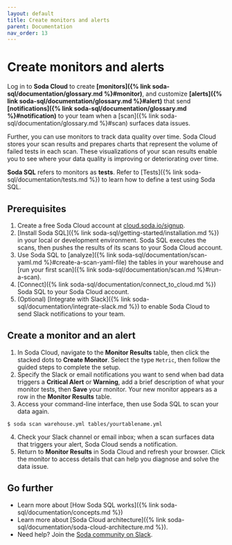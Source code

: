 ```yaml
---
layout: default
title: Create monitors and alerts
parent: Documentation
nav_order: 13
---
```


# Create monitors and alerts

Log in to **Soda Cloud** to create **[monitors]({% link soda-sql/documentation/glossary.md %}#monitor)**, and customize **[alerts]({% link soda-sql/documentation/glossary.md %}#alert)** that send **[notifications]({% link soda-sql/documentation/glossary.md %}#notification)** to your team when a [scan]({% link soda-sql/documentation/glossary.md %}#scan) surfaces data issues.

Further, you can use monitors to track data quality over time. Soda Cloud stores your scan results and prepares charts that represent the volume of failed tests in each scan. These visualizations of your scan results enable you to see where your data quality is improving or deteriorating over time.

**Soda SQL** refers to monitors as **tests**. Refer to [Tests]({% link soda-sql/documentation/tests.md %}) to learn how to define a test using Soda SQL.


## Prerequisites

1. Create a free Soda Cloud account at [cloud.soda.io/signup](https://cloud.soda.io/signup).
2. [Install Soda SQL]({% link soda-sql/getting-started/installation.md %}) in your local or development environment. Soda SQL executes the scans, then pushes the results of its scans to your Soda Cloud account.
3. Use Soda SQL to [analyze]({% link soda-sql/documentation/scan-yaml.md %}#create-a-scan-yaml-file) the tables in your warehouse and [run your first scan]({% link soda-sql/documentation/scan.md %}#run-a-scan).
4. [Connect]({% link soda-sql/documentation/connect_to_cloud.md %}) Soda SQL to your Soda Cloud account.
5. (Optional) [Integrate with Slack]({% link soda-sql/documentation/integrate-slack.md %}) to enable Soda Cloud to send Slack notifications to your team.


## Create a monitor and an alert

1. In Soda Cloud, navigate to the **Monitor Results** table, then click the stacked dots to **Create Monitor**. Select the type `Metric`, then follow the guided steps to complete the setup.
2. Specify the Slack or email notifications you want to send when bad data triggers a **Critical Alert** or **Warning**, add a brief description of what your monitor tests, then **Save** your monitor. Your new monitor appears as a row in the **Monitor Results** table.
3. Access your command-line interface, then use Soda SQL to scan your data again.
``` shell
$ soda scan warehouse.yml tables/yourtablename.yml
```
4. Check your Slack channel or email inbox; when a scan surfaces data that triggers your alert, Soda Cloud sends a notification.
5. Return to **Monitor Results** in Soda Cloud and refresh your browser. Click the monitor to access details that can help you diagnose and solve the data issue.


## Go further

* Learn more about [How Soda SQL works]({% link soda-sql/documentation/concepts.md %})
* Learn more about [Soda Cloud architecture]({% link soda-sql/documentation/soda-cloud-architecture.md %}).
* Need help? Join the <a href="http://community.soda.io/slack" target="_blank"> Soda community on Slack</a>.